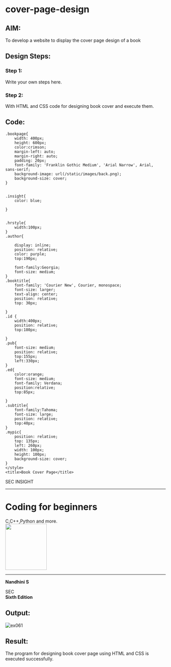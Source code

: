 # cover-page-design
## AIM:
To develop a website to display the cover page design of a book

## Design Steps:

### Step 1:
Write your own steps here.

### Step 2:
With HTML and CSS code for designing book cover and execute them.

## Code:
    .bookpage{
        width: 400px;
        height: 600px;
        color:crimson;
        margin-left: auto;
        margin-right: auto;
        padding: 20px;
        font-family: 'Franklin Gothic Medium', 'Arial Narrow', Arial, sans-serif;
        background-image: url(/static/images/back.png);
        background-size: cover;
    }
        

    .insight{
        color: blue;

    }

    
    .hrstyle{
        width:100px;
    }
    .author{
    
        display: inline;
        position: relative;
        color: purple;
        top:190px;
        
        font-family:Georgia;
        font-size: medium;
    }
    .booktitle{
        font-family: 'Courier New', Courier, monospace;
        font-size: larger;
        text-align: center;
        position: relative;
        top: 30px;
    
    }
    .id {
        width:400px;
        position: relative;
        top:180px;
        
    }
    .pub{
        font-size: medium;
        position: relative;
        top:155px;
        left:330px;
    }
    .ed{
        color:orange;
        font-size: medium;
        font-family: Verdana;
        position:relative;
        top:85px;

    }
    .subtitle{
        font-family:Tahoma;
        font-size: large;
        position: relative;
        top:40px;
    }
    .mypic{
        position: relative;
        top: 135px;
        left: 260px;
        width: 100px;
        height: 100px;
        background-size: cover;
    }
    </style>
    <title>Book Cover Page</title>
</head>
<body>
    <div class="bookpage">
        <div class="insight">
            SEC INSIGHT
        </div>
        <div class="hrstyle">
            <hr style="color: red;">
        </div>
        <div class="booktitle">
            <h1>Coding for beginners</h1></div>
        <div class="subtitle">
            C,C++,Python and more.
        </div>
        <div class="mypic">
            <img src="/static/images/my.png" width="130" height="145" alt="">
        </div>
        <div class="id">
            <hr style="color: indigo;">
        </div>
        <div class="author">
           <p><b>Nandhini S</b></p>
        </div>
        <div class="pub">
            SEC
        </div>
        <div class="ed">
            <b>Sixth Edition</b>
        </div>
    </div>
</body>

## Output:
![ex061](https://github.com/swathidd/cover-page-design/assets/121300272/d24ea631-7a2e-4105-9786-31bd281cfcea)


## Result:
The program for designing book cover page using HTML and CSS is executed successfully.
